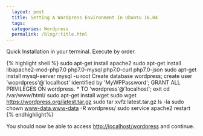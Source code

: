 ```yaml
---
  layout: post
  title: Setting A Wordpress Environment In Ubuntu 16.04
  tags: 
  categories: Wordpress
  permalink: /blog/:title.html
---
```


Quick Installation in your terminal. Execute by order.

{% highlight shell %}
sudo apt-get install apache2
sudo apt-get install libapache2-mod-php7.0 php7.0-mysql php7.0-curl php7.0-json
sudo apt-get install mysql-server
mysql -u root
Create database wordpress;
create user 'woprdpress'@'localhost' identified by 'MyWPPassword';
GRANT ALL PRIVILEGES ON wordpress. * TO 'wordpress'@'localhost';
exit
cd /var/www/html/
sudo apt-get install wget
sudo wget https://wordpress.org/latest.tar.gz
sudo tar xvfz latest.tar.gz
ls -la
sudo chown www-data.www-data -R wordpress/
sudo service apache2 restart
{% endhighlight%}

You should now be able to access [http://localhost/wordpress](http://localhost/wordpress) and continue.
